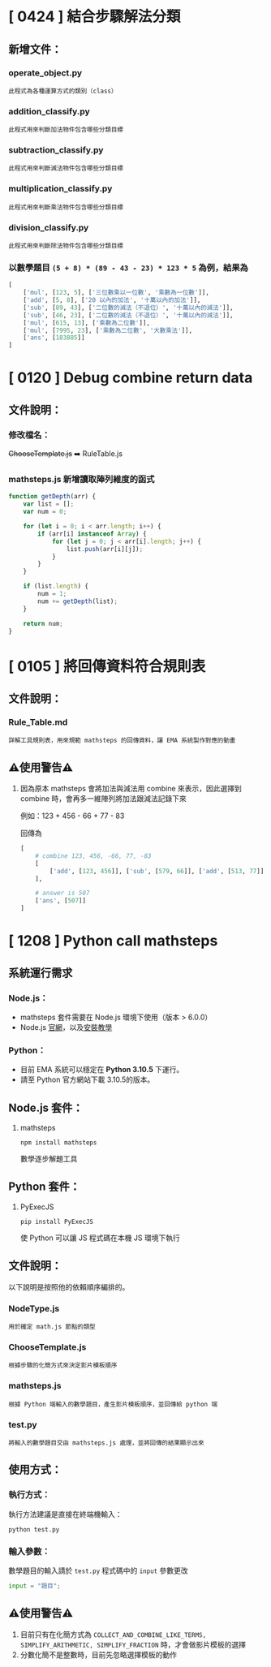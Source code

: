# [ 0424 ] 結合步驟解法分類

## 新增文件：

### operate_object.py

`此程式為各種運算方式的類別（class）`

### addition_classify.py

`此程式用來判斷加法物件包含哪些分類目標`

### subtraction_classify.py

`此程式用來判斷減法物件包含哪些分類目標`

### multiplication_classify.py

`此程式用來判斷乘法物件包含哪些分類目標`

### division_classify.py

`此程式用來判斷除法物件包含哪些分類目標`

### 以數學題目 `(5 + 8) * (89 - 43 - 23) * 123 * 5` 為例，結果為

```python
[
	['mul', [123, 5], ['三位數乘以一位數', '乘數為一位數']], 
	['add', [5, 8], ['20 以內的加法', '十萬以內的加法']], 
	['sub', [89, 43], ['二位數的減法（不退位）', '十萬以內的減法']], 
	['sub', [46, 23], ['二位數的減法（不退位）', '十萬以內的減法']], 
	['mul', [615, 13], ['乘數為二位數']], 
	['mul', [7995, 23], ['乘數為二位數', '大數乘法']], 
	['ans', [183885]]
]
```

# [ 0120 ] Debug combine return data

## 文件說明：

### 修改檔名：

 ~~ChooseTemplate.js~~ ➡️ RuleTable.js

### mathsteps.js 新增讀取陣列維度的函式

```jsx
function getDepth(arr) {
    var list = [];
    var num = 0;

    for (let i = 0; i < arr.length; i++) {
        if (arr[i] instanceof Array) {
            for (let j = 0; j < arr[i].length; j++) {
                list.push(arr[i][j]);
            }
        }
    }

    if (list.length) {
        num = 1;
        num += getDepth(list);
    }

    return num;
}
```

# [ 0105 ] 將回傳資料符合規則表

## 文件說明：

### Rule_Table.md

`詳解工具規則表，用來規範 mathsteps 的回傳資料，讓 EMA 系統製作對應的動畫`

## **⚠️使用警告⚠️**

1. 因為原本 mathsteps 會將加法與減法用 combine 來表示，因此選擇到 combine 時，會再多一維陣列將加法跟減法記錄下來
    
    例如：123 + 456 - 66 + 77 - 83
    
    回傳為
    
    ```python
    [
    	# combine 123, 456, -66, 77, -83
    	[
    		['add', [123, 456]], ['sub', [579, 66]], ['add', [513, 77]], ['sub', [590, 83]]
    	], 
    
    	# answer is 507
    	['ans', [507]]
    ]
    ```

# [ 1208 ] Python call mathsteps

## 系統運行需求

### Node.js：

- mathsteps 套件需要在 Node.js 環境下使用（版本 > 6.0.0）
- Node.js [官網](https://nodejs.org/en/)，以及[安裝教學](https://phoenixnap.com/kb/install-node-js-npm-on-windows)

### Python：

- 目前 EMA 系統可以穩定在 **Python 3.10.5** 下運行。
- 請至 Python 官方網站下載 3.10.5的版本。

## Node.js 套件：

1. mathsteps
    
    `npm install mathsteps`
    
    數學逐步解題工具
    

## Python 套件：

1. PyExecJS
    
    `pip install PyExecJS`
    
    使 Python 可以讓 JS 程式碼在本機 JS 環境下執行
    

## 文件說明：

以下說明是按照他的依賴順序編排的。

### NodeType.js

`用於確定 math.js 節點的類型`

### ChooseTemplate.js

`根據步驟的化簡方式來決定影片模板順序`

### mathsteps.js

`根據 Python 端輸入的數學題目，產生影片模板順序，並回傳給 python 端`

### test.py

`將輸入的數學題目交由 mathsteps.js 處理，並將回傳的結果顯示出來`

## 使用方式：

### 執行方式：

執行方法建議是直接在終端機輸入：

`python test.py`

### 輸入參數：

數學題目的輸入請於 `test.py` 程式碼中的 `input` 參數更改

```python
input = "題目";
```

## **⚠️使用警告⚠️**

1. 目前只有在化簡方式為 `COLLECT_AND_COMBINE_LIKE_TERMS, SIMPLIFY_ARITHMETIC, SIMPLIFY_FRACTION` 時，才會做影片模板的選擇
2. 分數化簡不是整數時，目前先忽略選擇模板的動作